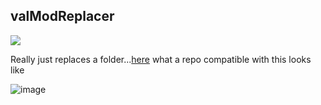 ##  valModReplacer
[![](https://img.shields.io/badge/Download-209kb-1)
]([](https://github.com/GREEB/valModReplacer/raw/main/valModReplacer/bin/Release/net6.0-windows/publish/win-x64/valModReplacer.exe)
)

Really just replaces a folder...[here](https://github.com/GREEB/gvModPack) what a repo compatible with this looks like

![image](https://user-images.githubusercontent.com/1221769/166087736-dc0cebc0-e9e7-4f42-9b78-30eb312a5225.png)

